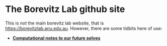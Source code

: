 # The Borevitz Lab github site

This is *not* the main borevitz lab website, that is <https://borevitzlab.anu.edu.au>. However, there are some tidbits here of use:

- [**Computational notes to our future selves**](/notes-to-selves.html)
